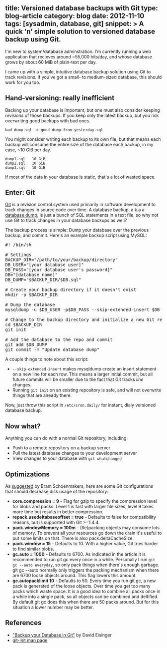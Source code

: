 title: Versioned database backups with Git
type: blog-article
category: blog
date: 2012-11-10
tags: [sysadmin, database, git]
snippet: >
    A quick 'n' simple solution to versioned database backup using Git.
---

I'm new to system/database adminstration. I'm currently running a web
application that recieves around ~55,000 hits/day, and whose database grows by
about 60 MiB of plain-text per day.

I came up with a simple, intuitive database backup solution using Git to track
revisions. If you've got a small- to medium-sized database, this should work
for you too.


Hand-versioning: really inefficient
-----------------------------------

Backing up your database is important, but one must also consider keeping
*revisions* of those backups. If you keep only the latest backup, but you risk
overwriting good backups with bad ones.

    bad-dump.sql -> good-dump-from-yesterday.sql

You might consider writing each backup to its own file, but that means each
backup will consume the entire size of the database each backup, in my case,
~10 GiB per day.

    dump1.sql   10 GiB
    dump2.sql   10 GiB
    dump3.sql   10 GiB

If most of the data in your database is static, that's a lot
of wasted space.


Enter: Git
----------

[Git][] is a revision control system used primarily in software development to
track changes in source code over time. A database backup, a.k.a a [database
dump][db-dump], is just a bunch of SQL statements in a text file, so why not
use Git to track changes in your database backups as well?

[git]:http://en.wikipedia.org/wiki/Git_(software)
[db-dump]:http://en.wikipedia.org/wiki/Database_dump

The backup process is simple: Dump your database over the previous backup, and
commit. Here's an example backup script using MySQL:

<pre class='prettyprint'>
#! /bin/sh

# Settings
BACKUP_DIR="/path/to/your/backup/directory"
DB_USER="[your database user]"
DB_PASS="[your database user's password]"
DB="[database name]"
DB_DUMP="$BACKUP_DIR/$DB.sql"

# Create your backup directory if it doesn't exist
mkdir -p $BACKUP_DIR

# Dump the database
mysqldump -u $DB_USER -p$DB_PASS --skip-extended-insert $DB &gt; $DB_DUMP

# Change to the backup directory and initialize a new Git repo if necessary
cd $BACKUP_DIR
git init

# Add the database to the repo and commit
git add $DB_DUMP
git commit -m "Update database dump"
</pre>

A couple things to note about this script:

- `--skip-extended-insert` makes mysqldump create an insert statement on a new
  line for each row. This means a larger initial commit, but all future commits
  will be smaller due to the fact that Git tracks *line* changes.
- Running `git init` on an existing repository is safe, and will not overwrite
  things that are already there.

[man-git-init]:http://linux.die.net/man/1/git-init

Now, just throw this script in `/etc/cron.daily/` for instant, dialy versioned
database backup.

Now what?
---------

Anything you can do with a normal Git repository, including:

- Push to a remote repository on a backup server
- Pull the latest database changes to your development server
- View changes to your database with `git whatchanged`

Optimizations
-------------

As [suggested](http://viget.com/extend/backup-your-database-in-git#comment-400539436)
by Bram Schoenmakers, here are some Git configurations that should decrease
disk usage of the repository:

- **core.compression = 9** - Flag for gzip to specify the compression level for
  blobs and packs. Level 1 is fast with larger file sizes, level 9 takes more
  time but results in better compression.
- **repack.usedeltabaseoffset = true** - Defaults to false for compatibility
  reasons, but is supported with Git >=1.4.4.
- **pack.windowMemory = 100m** - (Re)packing objects may consume lots of
  memory. To prevent all your resources go down the drain it's useful to put
  some limits on that. There is also pack.deltaCacheSize.
- **pack.window = 15** - Defaults to 10. With a higher value, Git tries harder
  to find similar blobs.
- **gc.auto = 1000** - Defaults to 6700. As indicated in the article it is
  recommended to run git gc every once in a while. Personally I run
  `git gc --auto everyday`, so only pack things when there's enough garbage.
  git gc --auto normally only triggers the packing mechanism when there are
  6700 loose objects around. This flag lowers this amount.
- **gc.autopacklimit 10** - Defaults to 50. Every time you run git gc, a new
  pack is generated of the loose objects. Over time you get too many packs
  which waste space. It is a good idea to combine all packs once in a while
  into a single pack, so all objects can be combined and deltified. By default
  git gc does this when there are 50 packs around. But for this situation a
  lower number may be better.

References
----------

- ["Backup your Database in Git"](http://viget.com/extend/backup-your-database-in-git)
   by David Eisinger
- [git-init man page](http://linux.die.net/man/1/git-init)
